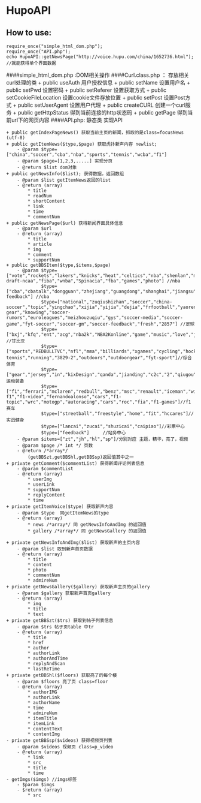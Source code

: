 HupoAPI
=======
How to use:
---
	require_once("simple_html_dom.php");
	require_once("API.php");
	echo HupoAPI::getNewsPage("http://voice.hupu.com/china/1652736.html");
	//就能获得单个界面数据
	
####simple_html_dom.php :DOM相关操作
####Curl.class.php ： 存放相关curl处理的类
    + public useAuth 用户授权信息
    + public setName 设置用户名
    + public setPwd  设置密码
    + public setReferer 设置获取方式
    + public setCookieFileLocation 设置cookie文件存放位置
    + public setPost 设置Post方式
    + public setUserAgent 设置用户代理
    + public createCURL 创建一个curl服务
    + public getHttpStatus 得到当前连接的http状态码
    + public getPage 得到当前url下的网页内容
####API.php: 静态类 实现API

    + public getIndexPageNews() 获取当前主页的新闻，抓取的是class=focusNews (utf-8)
    + public getItemNews($type,$page) 获取虎扑新声内容 newlist;
	    - @param $type=["china","soccer","cba","nba","sports","tennis","wcba","f1"] 
	    - @param $page=[1,2,3,.....] 实现分页
	    - @return $list dom对象	
    + public getNewsInfo($list); 获得数据，返回数组 
	    - @param $list getItemNews返回的list
	    - @return (array)
		    * title
		    * readNum
		    * shortContent
		    * link
		    * time
		    * commentNum 	
	+ public getNewsPage($url) 获得新闻界面具体信息
		- @param $url
		- @return (array)
			* title
			* article
			* img
			* comment
			* supportNum
	+ public getBBSItem($type,$items,$page) 
		- @param $type=["vote","rockets","lakers","knicks","heat","celtics","nba","shenlan","mavericks","bulls","clippers","spurs","thunder","zhidao","caipan","suns","magic","pelicans","wizards","nets","blazers","warriros","pistons","grizzlies","pacers","sixers","timberwolves","jazz","nuggets","cavaliers","bobcats","kings","raptors","bucks","hawks","nba-draft-ncaa","fiba","wnba","Spinacia","fba","games","photo"] //nba 
				 $type=["cba","cbatalk","dongguan","zhejiang","guangdong","shanghai","jiangsu","beijing","liaoning","xinjiang","bayi","guangsha","shanxi","3893","shandong","3895","jilin","fujian","tianjin","foshan","qingdao","sichuan","cuba","asiabasket","nbl","wcba","cba-feedback"] //cba
				 $type=["national","zuqiushizhan","soccer","china-soccer","topic","yingchao","xijia","yijia","dejia","frfootball","yaoren","soccer-gear","knowing","soccer-rumors","euroleagues","meizhouzuqiu","gys","soccer-media","soccer-game","fyt-soccer","soccer-gm","soccer-feedback","fresh","2857"] //足球
				 $type=["bxj","kfq","ent","acg","nba2k","NBA2Konline","game","music","love","job","cate","lady","1233","digital","letswork","finance","3995"]	//甘比亚
				 $type=["sports","REDBULLTVC","nfl","mma","billiards","xgames","cycling","hockey","yumaoqiu","tennis","federer","djokovic","nadal","andymurray","tsonga","tennisgear","tennisvideo","tplayer","fyt-tennis","running","3829-2","outdoors","outdoorgear","fyt-sport"]//综合体育
				 $type=["gear","jersey","in","kixDesign","qanda","jianding","c2c","2","qiugou","paimai","brandfeedback","shihuo","gearfeedback"]//运动装备
				 $type=["f1","ferrari","mclaren","redbull","benz","msc","renault","iceman","williams","fyt-f1","f1-video","fernandoalonso","cars","f1-topic","wrc","motogp","autoracing","cars","roc","fia","f1-games"]//f1赛车
				 $type=["streetball","freestyle","home","fit","hccares"]//实战健身
				 $type=["lancai","zucai","shuzicai","caipiao"]//彩票中心
				 $type=["feedback"]	    //站务中心 
		- @param $items=["zt","jh","hl","sp"]/分别对应 主题，精华，亮了，视频
		- @param $page /* int */ 页数
		- @return /*array*/
			(getBBSzt,getBBShl,getBBSsp)返回值其中之一		
	+ private getComment($commentList) 获得新闻评论列表信息
		- @param $commentList
		- @return (array)
			* userImg
			* userLink
			* supportNum
			* replyContent
			* time
	+ private getItemVoice($type) 获取新声内容
		- @param $type  同getItemNews的type
		- @return (array)
			* news /*array*/ 同 getNewsInfoAndImg 的返回值
			* gallery /*array*/ 同 getNewsGallery 的返回值
	
	+ private getNewsInfoAndImg($list) 获取新声的主页内容
		- @param $list 取到新声首页数据
		- @return (array)
			* title
			* content
			* photo
			* commentNum
			* admireNum
	+ private getNewsGallery($gallery) 获取新声主页的gallery
		- @param $gallery 获取新声首页gallery
		- @return (array)
			* img
			* title
			* text
	+ private getBBSzt($trs) 获取到帖子列表信息
		- @param $trs 帖子页table 中tr
		- @return (array)
			* title
			* href
			* author
			* authorLink
			* authorAndTime
			* replyAndScan
			* lastReTime
	+ private getBBShl($floors) 获取亮了的每个楼
		- @param $floors 亮了页 class=floor
		- @return (array)
			* authorIMG
			* authorLink
			* authorName
			* time
			* admireNum
			* itemTitle
			* itemLink
			* contentText
			* contentImg				
	- private getBBSsp($videos) 获得视频页列表
		- @param $videos 视频页 class=p_video
		- @return (array)
			* link
			* src
			* title 				
			* time
	- getImgs($imgs) //imgs标签
		- $param $imgs
		- $return (array)
			* src 		